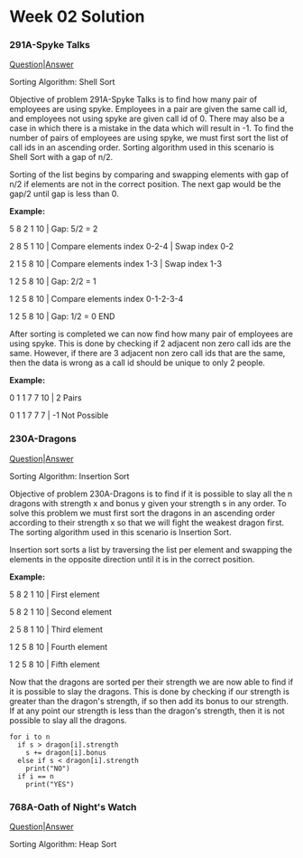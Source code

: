 # Week 02 Solution

### 291A-Spyke Talks

[Question](http://codeforces.com/problemset/problem/291/A)|[Answer](http://codeforces.com/contest/291/submission/42601780)

Sorting Algorithm: Shell Sort

Objective of problem 291A-Spyke Talks is to find how many pair of employees are using spyke. Employees in a pair are given the same call 
id, and employees not using spyke are given call id of 0. There may also be a case in which there is a mistake in the data which will
result in -1. To find the number of pairs of employees are using spyke, we must first sort the list of call ids in an ascending order.
Sorting algorithm used in this scenario is Shell Sort with a gap of n/2. 

Sorting of the list begins by comparing and swapping elements with gap of n/2 if elements are not in the correct position. The next gap
would be the gap/2 until gap is less than 0. 

**Example:**

5 8 2 1 10 | Gap: 5/2 = 2

2 8 5 1 10 | Compare elements index 0-2-4 | Swap index 0-2

2 1 5 8 10 | Compare elements index 1-3 | Swap index 1-3

1 2 5 8 10 | Gap: 2/2 = 1

1 2 5 8 10 | Compare elements index 0-1-2-3-4 

1 2 5 8 10 | Gap: 1/2 = 0 END

After sorting is completed we can now find how many pair of employees are using spyke. This is done by checking if 2 adjacent non zero
call ids are the same. However, if there are 3 adjacent non zero call ids that are the same, then the data is wrong as a call id should
be unique to only 2 people. 

**Example:**

0 1 1 7 7 10 | 2 Pairs

0 1 1 7 7 7  | -1 Not Possible

### 230A-Dragons

[Question](http://codeforces.com/problemset/problem/230/A)|[Answer](http://codeforces.com/contest/230/submission/42700338)

Sorting Algorithm: Insertion Sort

Objective of problem 230A-Dragons is to find if it is possible to slay all the n dragons with strength x and bonus y given your
strength s in any order. To solve this problem we must first sort the dragons in an ascending order according to their strength x
so that we will fight the weakest dragon first. The sorting algorithm used in this scenario is Insertion Sort.

Insertion sort sorts a list by traversing the list per element and swapping the elements in the opposite direction until it is in the
correct position. 

**Example:**

5 8 2 1 10 | First element

5 8 2 1 10 | Second element

2 5 8 1 10 | Third element

1 2 5 8 10 | Fourth element

1 2 5 8 10 | Fifth element

Now that the dragons are sorted per their strength we are now able to find if it is possible to slay the dragons. This is done by
checking if our strength is greater than the dragon's strength, if so then add its bonus to our strength. If at any point our strength
is less than the dragon's strength, then it is not possible to slay all the dragons. 

```
for i to n
  if s > dragon[i].strength
    s += dragon[i].bonus
  else if s < dragon[i].strength
    print("NO")
  if i == n
    print("YES")
```

### 768A-Oath of Night's Watch

[Question](http://codeforces.com/problemset/problem/768/A)|[Answer](http://codeforces.com/contest/768/submission/42602686)

Sorting Algorithm: Heap Sort
